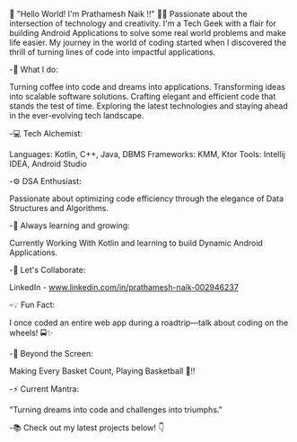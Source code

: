 👋 "Hello World! I'm Prathamesh Naik !!" 👨‍💻
  Passionate about the intersection of technology and creativity.
  I'm a Tech Geek with a flair for building Android Applications to solve some real world problems and make life easier. 
  My journey in the world of coding started when I discovered the thrill of turning lines of code into impactful applications.


-🚀 What I do:

  Turning coffee into code and dreams into applications.
  Transforming ideas into scalable software solutions.
  Crafting elegant and efficient code that stands the test of time.
  Exploring the latest technologies and staying ahead in the ever-evolving tech landscape.


-💻 Tech Alchemist:

  Languages: Kotlin, C++, Java, DBMS
  Frameworks: KMM, Ktor
  Tools: Intellij IDEA, Android Studio


-⚙️ DSA Enthusiast:

  Passionate about optimizing code efficiency through the elegance of Data Structures and Algorithms.  


-🌱 Always learning and growing:

  Currently Working With Kotlin and learning to build Dynamic Android Applications.
  

-🌟 Let's Collaborate:

  LinkedIn - www.linkedin.com/in/prathamesh-naik-002946237


-💡 Fun Fact:
  
  I once coded an entire web app during a roadtrip—talk about coding on the wheels! 🚍✨


-🎸 Beyond the Screen:

  Making Every Basket Count, Playing Basketball 🏀!!


-⚡ Current Mantra:
  
  "Turning dreams into code and challenges into triumphs."


-📚 Check out my latest projects below! 👇

  

<!---
coder-prathamesh23/coder-prathamesh23 is a ✨ special ✨ repository because its `README.md` (this file) appears on your GitHub profile.
You can click the Preview link to take a look at your changes.
--->

